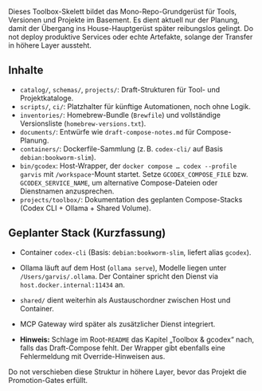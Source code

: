 Dieses Toolbox-Skelett bildet das Mono-Repo-Grundgerüst für Tools, Versionen und Projekte im Basement.
Es dient aktuell nur der Planung, damit der Übergang ins House-Hauptgerüst später reibungslos gelingt.
Do not deploy produktive Services oder echte Artefakte, solange der Transfer in höhere Layer aussteht.

## Inhalte
- `catalog/`, `schemas/`, `projects/`: Draft-Strukturen für Tool- und Projektkataloge.
- `scripts/`, `ci/`: Platzhalter für künftige Automationen, noch ohne Logik.
- `inventories/`: Homebrew-Bundle (`Brewfile`) und vollständige Versionsliste (`homebrew-versions.txt`).
- `documents/`: Entwürfe wie `draft-compose-notes.md` für Compose-Planung.
- `containers/`: Dockerfile-Sammlung (z. B. `codex-cli/` auf Basis `debian:bookworm-slim`).
- `bin/gcodex`: Host-Wrapper, der `docker compose … codex --profile garvis` mit `/workspace`-Mount startet. Setze `GCODEX_COMPOSE_FILE` bzw. `GCODEX_SERVICE_NAME`, um alternative Compose-Dateien oder Dienstnamen anzusprechen.
- `projects/toolbox/`: Dokumentation des geplanten Compose-Stacks (Codex CLI + Ollama + Shared Volume).

## Geplanter Stack (Kurzfassung)
- Container `codex-cli` (Basis: `debian:bookworm-slim`, liefert alias `gcodex`).
- Ollama läuft auf dem Host (`ollama serve`), Modelle liegen unter `/Users/garvis/.ollama`. Der Container spricht den Dienst via `host.docker.internal:11434` an.
- `shared/` dient weiterhin als Austauschordner zwischen Host und Container.
- MCP Gateway wird später als zusätzlicher Dienst integriert.

- **Hinweis:** Schlage im Root-`README` das Kapitel „Toolbox & gcodex“ nach, falls das Draft-Compose fehlt. Der Wrapper gibt ebenfalls eine Fehlermeldung mit Override-Hinweisen aus.

Do not verschieben diese Struktur in höhere Layer, bevor das Projekt die Promotion-Gates erfüllt.
